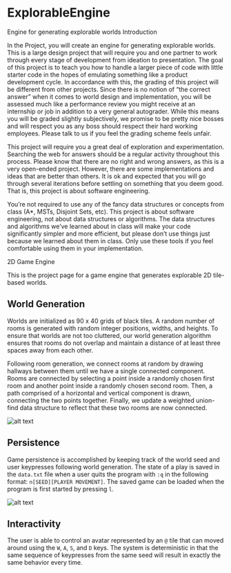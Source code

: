 # ExplorableEngine
 Engine for generating explorable worlds
Introduction 

In  the  Project, you will create an engine for generating explorable worlds. This is a large design project that will require you and one partner to work through every stage of development from ideation to presentation. The goal of this project is to teach you how to handle a larger piece of code with little starter code in the hopes of emulating something like a product development cycle. In accordance with this, the grading of this project will be different from other projects. Since there is no notion of “the correct answer” when it comes to world design and implementation, you will be assessed much like a performance review you might receive at an internship or job in addition to a very general autograder. While this means you will be graded slightly subjectively, we promise to be pretty nice bosses and will respect you as any boss should respect their hard working employees. Please talk to us if you feel the grading scheme feels unfair.

This project will require you a great deal of exploration and experimentation. Searching the web for answers  should be a regular activity throughout this process. Please know that there are no right and wrong answers, as this is a very open-ended project. However, there are some implementations and ideas that are better than others. It is ok and expected that you will go through several iterations before settling on something that you deem good. That is, this project is about software engineering.

You’re not required to use any of the fancy data structures or concepts from class (A*, MSTs, Disjoint Sets, etc). This project is about software engineering, not about data structures or algorithms. The data structures and algorithms we’ve learned about in class will make your code significantly simpler and more efficient, but please don’t use things just because we learned about them in class. Only use these tools if you feel comfortable using them in your implementation.




 2D Game Engine

This is the project page for a game engine that generates explorable 2D tile-based worlds. 

## World Generation
Worlds are initialized as 90 x 40 grids of black tiles. A random number of rooms is generated with random integer positions, widths, and heights. To ensure that worlds are not too cluttered, our world generation algorithm ensures that rooms do not overlap and maintain a distance of at least three spaces away from each other. 

Following room generation, we connect rooms at random by drawing hallways between them until we have a single connected component. Rooms are connected by selecting a point inside a randomly chosen first room and another point inside a randomly chosen second room. Then, a path comprised of a horizontal and vertical component is drawn, connecting the two points together. Finally, we update a weighted union-find data structure to reflect that these two rooms are now connected.

![alt text](https://i.imgur.com/KBYzBKN.png)

## Persistence
Game persistence is accomplished by keeping track of the world seed and user keypresses following world generation. The state of a play is saved in the `data.txt` file when a user quits the program with `:q` in the following format: `n[SEED][PLAYER MOVEMENT]`. The saved game can be loaded when the program is first started by pressing `l`. 

![alt text](https://i.imgur.com/91cs8Cj.png)

## Interactivity
The user is able to control an avatar represented by an `@` tile that can moved around using the `W`, `A`, `S`, and `D` keys. The system is deterministic in that the same sequence of keypresses from the same seed will result in exactly the same behavior every time.
